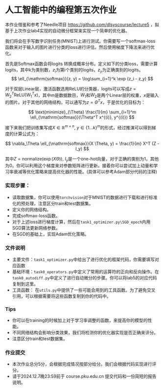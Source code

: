 # 人工智能中的编程第五次作业

本作业借鉴和参考了Needle项目 https://github.com/dlsyscourse/lecture5 ，拟基于上次作业lab4实现的自动微分框架来实现一个简单的优化器。

我们将会在手写数字识别任务(MNIST)上进行测试。你需要写一个softmax-loss函数来对于输入的图片进行分类的loss进行评估，然后使用梯度下降法来进行优化。

首先是Softmax函数会将logits 转换成概率分布。定义如下的分类loss，需要计算logits，其中k为类别数，$z_i$为第i个类别的logits，$z_y$为正确类别的logits。
$$
\ell_{\mathrm{softmax}}(z, y) = \log\sum_{i=1}^k \exp (z_i - z_y)
$$

对于双层Linear层，激活函数选用ReLU的分类器，logits可以写成$z = W_2^T \text{ReLU}(W_1^T x)$，其中$m$是数据数目，$W_1$和$W_2$是两个Linear层的权重，$x$是输入的图片。对于其他的网络结构，可以通写为$z=\Theta^T x$，于是优化的目标为：

$$
\text{minimize}_{\Theta}  \frac{1}{m} \sum_{i=1}^m \ell_{\mathrm{softmax}}(\Theta^T x^{(i)}, y^{(i)})
$$

接下来我们把训练集写成$X\in \mathbb{R}^{m\times n}$, $y\in\{1...k\}^m$的形式，经过推演可以得到梯度的计算公式为：

$$
\nabla_\Theta \ell_{\mathrm{softmax}}(X \Theta, y) = \frac{1}{m} X^T (Z - I_y)
$$

其中$Z = \text{normalize}(\exp(X \Theta))$, $I_y$是一个one-hot向量，对于正确的类别为1，其他为0。你可以利用这个梯度来对参数矩阵进行更新。接着你可以尝试加上动量和学习率衰减等优化策略来提高优化器的性能。(具体可以参考Adam部分代码的注释)

### 实现步骤：
- 读取数据集，你可以使用`torchvision`对于MNIST的数据进行下载和进行标准化的预处理，注意区分train和test数据集。
- 定义你的网络结构。
- 完成softmax-loss函数。
- 对于上述loss进行梯度计算，然后在`task1_optimizer.py\SGD_epoch`内用SGD算法更新网络参数。
- 在SGD的基础上，实现Adam优化策略。

### 文件说明
* 主要文件：`task1_optimizer.py`中给出了进行优化的框架代码，你需要填写对应函数
* 基础环境：`task0_operators.py`中定义了常用的运算符的正向和反向操作。在`task0_autodiff.py`中定义了进行自动微分的步骤。你可以将lab5的对应代码复制到这里。
* 工具函数： 在`utils.py`中提供了一些可能会用到的工具函数。为了避免交叉引用，可以根据需要将这些函数复制到你的代码中。

### Tips
* 你可以在training的时候加上对于学习率调整的函数，来提高你的模型的性能。
* 不同网络结构会影响分类效果，我们将检测你的优化器实现是否正确来评分。
* 注意区分train和test数据集。


### 作业提交
* 本次作业总分5分，会根据完成情况按部分给分。我们会根据代码实现进行评分。
* 请于2024.12.7晚23:59前于 course.pku.edu.cn 提交代码和一份简短的报告说明。
